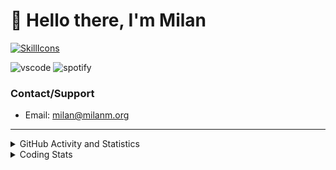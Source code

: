 # 👋 Hello there, I'm Milan
[![SkillIcons](https://skillicons.dev/icons?i=js,ts,nextjs,tailwind,html,go,bash,git,nginx,prisma,kubernetes,docker,linux)](https://skillicons.dev)

![vscode](https://nocache.advaith.workers.dev?url=https://img.shields.io/endpoint?url=https://dev.discordprofiles.me/api/badge/vscode/423203831971708958)
![spotify](https://nocache.advaith.workers.dev/?url=https://img.shields.io/endpoint?url=https://milanm.org/api/spotify/shields&cacheSeconds=10)

### Contact/Support

- Email: [milan@milanm.org](mailto:milan@milanm.org)
 
---
 
<details>
  <summary>GitHub Activity and Statistics</summary>
  <img src="/github-metrics.svg" />
</details>
<details>
  <summary>Coding Stats</summary>
  <!--START_SECTION:waka-->

```txt
TypeScript   6 hrs 45 mins   █████████████████▒░░░░░░░   68.86 %
JSON         1 hr 37 mins    ████░░░░░░░░░░░░░░░░░░░░░   16.61 %
Bash         48 mins         ██░░░░░░░░░░░░░░░░░░░░░░░   08.20 %
Other        16 mins         ▓░░░░░░░░░░░░░░░░░░░░░░░░   02.76 %
JavaScript   10 mins         ▒░░░░░░░░░░░░░░░░░░░░░░░░   01.87 %
```

<!--END_SECTION:waka-->
</details>

